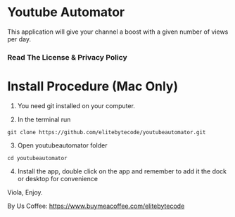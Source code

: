 # Youtube Automator
This application will give your channel a boost with a given number of views per day. 

### Read The License & Privacy Policy 

# Install Procedure (Mac Only)
1. You need git installed on your computer.

2. In the terminal run
```
git clone https://github.com/elitebytecode/youtubeautomator.git
```
3. Open youtubeautomator folder
```
cd youtubeautomator
```
4. Install the app, double click on the app and remember to add it the dock or desktop for convenience

Viola, Enjoy. 

By Us Coffee: https://www.buymeacoffee.com/elitebytecode
